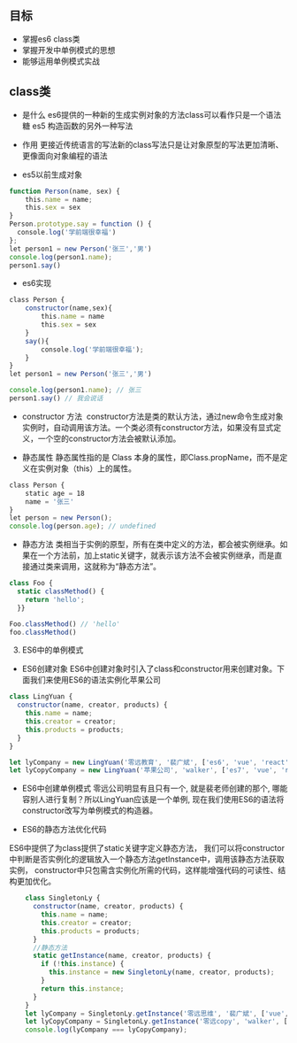 
## 目标
- 掌握es6 class类
- 掌握开发中单例模式的思想
- 能够运用单例模式实战


## class类
- 是什么
es6提供的一种新的生成实例对象的方法class可以看作只是一个语法糖
es5 构造函数的另外一种写法
- 作用
更接近传统语言的写法新的class写法只是让对象原型的写法更加清晰、更像面向对象编程的语法

- es5以前生成对象
```js
function Person(name, sex) {
    this.name = name;
    this.sex = sex
}
Person.prototype.say = function () {
  console.log('学前端很幸福')
};
let person1 = new Person('张三','男')
console.log(person1.name);
person1.say()
```

- es6实现
```js
class Person {
    constructor(name,sex){
        this.name = name
        this.sex = sex
    }
    say(){
        console.log('学前端很幸福');
    }
}
let person1 = new Person('张三','男')

console.log(person1.name); // 张三
person1.say() // 我会说话

```
- constructor 方法 
constructor方法是类的默认方法，通过new命令生成对象实例时，自动调用该方法。一个类必须有constructor方法，如果没有显式定义，一个空的constructor方法会被默认添加。

- 静态属性
静态属性指的是 Class 本身的属性，即Class.propName，而不是定义在实例对象（this）上的属性。

```js
class Person {
    static age = 18
    name = '张三'
}
let person = new Person();
console.log(person.age); // undefined

```
- 静态方法
类相当于实例的原型，所有在类中定义的方法，都会被实例继承。如果在一个方法前，加上static关键字，就表示该方法不会被实例继承，而是直接通过类来调用，这就称为“静态方法”。
```js
class Foo {
  static classMethod() {
    return 'hello';
  }}

Foo.classMethod() // 'hello'
foo.classMethod()

```

3. ES6中的单例模式
- ES6创建对象
ES6中创建对象时引入了class和constructor用来创建对象。下面我们来使用ES6的语法实例化苹果公司
```js
class LingYuan {
  constructor(name, creator, products) {
    this.name = name;
    this.creator = creator;
    this.products = products;
  }
}

let lyCompany = new LingYuan('零远教育', '裴广斌', ['es6', 'vue', 'react', 'node']);
let lyCopyCompany = new LingYuan('苹果公司', 'walker', ['es7', 'vue', 'react', 'node']);
```
- ES6中创建单例模式
零远公司明显有且只有一个, 就是裴老师创建的那个, 哪能容别人进行复制？所以LingYuan应该是一个单例, 现在我们使用ES6的语法将constructor改写为单例模式的构造器。

- ES6的静态方法优化代码

ES6中提供了为class提供了static关键字定义静态方法， 我们可以将constructor中判断是否实例化的逻辑放入一个静态方法getInstance中，调用该静态方法获取实例， constructor中只包需含实例化所需的代码，这样能增强代码的可读性、结构更加优化。
```js
    class SingletonLy {
      constructor(name, creator, products) {
        this.name = name;
        this.creator = creator;
        this.products = products;
      }
      //静态方法
      static getInstance(name, creator, products) {
        if (!this.instance) {
          this.instance = new SingletonLy(name, creator, products);
        }
        return this.instance;
      }
    }
    let lyCompany = SingletonLy.getInstance('零远思维', '裴广斌', ['vue', 'react', 'node', 'js']);
    let lyCopyCompany = SingletonLy.getInstance('零远copy', 'walker', ['vue', 'react', 'node', 'js'])
    console.log(lyCompany === lyCopyCompany);
```